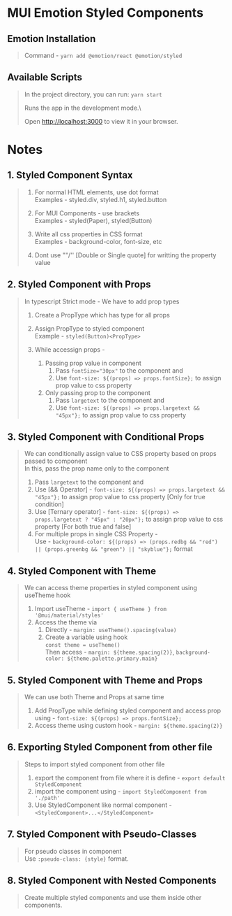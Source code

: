 # MUI Emotion Styled Components

## Emotion Installation

> Command - `yarn add @emotion/react @emotion/styled`

## Available Scripts

> In the project directory, you can run: `yarn start`
>
> Runs the app in the development mode.\
>
> Open [http://localhost:3000](http://localhost:3000) to view it in your browser.

# Notes

## 1. Styled Component Syntax

> 1. For normal HTML elements, use dot format <br />
>    Examples - styled.div, styled.h1, styled.button
>    <br />
>
> 2. For MUI Components - use brackets <br />
>    Examples - styled(Paper), styled(Button)
>    <br />
>
> 3. Write all css properties in CSS format<br />
>    Examples - background-color, font-size, etc
>    <br />
>
> 4. Dont use ""/'' [Double or Single quote] for writting the property value
>    <br />

## 2. Styled Component with Props

> In typescript Strict mode - We have to add prop types <br />
>
> 1. Create a PropType which has type for all props <br />
> 2. Assign PropType to styled component <br />
>    Example - `styled(Button)<PropType>` <br />
>
> 3. While accessign props -
>
>    1. Passing prop value in component
>       1. Pass `fontSize="30px"` to the component and
>       2. Use `font-size: ${(props) => props.fontSize};` to assign prop value to css property
>    2. Only passing prop to the component
>       1. Pass `largetext` to the component and
>       2. Use `font-size: ${(props) => props.largetext && "45px"};` to assign prop value to css property

## 3. Styled Component with Conditional Props

> We can conditionally assign value to CSS property based on props passed to component <br />
> In this, pass the prop name only to the component <br />
>
> 1. Pass `largetext` to the component and <br />
> 2. Use [&& Operator] - `font-size: ${(props) => props.largetext && "45px"};` to assign prop value to css property [Only for true condition]
> 3. Use [Ternary operator] - `font-size: ${(props) => props.largetext ? "45px" : "20px"};` to assign prop value to css property [For both true and false]
> 4. For multiple props in single CSS Property - <br />
>    Use - `background-color: ${(props) => (props.redbg && "red") || (props.greenbg && "green") || "skyblue"};` format

## 4. Styled Component with Theme

> We can access theme properties in styled component using useTheme hook <br />
>
> 1. Import useTheme - `import { useTheme } from '@mui/material/styles'` <br />
> 2. Access the theme via
>    1. Directly - `margin: useTheme().spacing(value)` <br />
>    2. Create a variable using hook <br /> `const theme = useTheme()` <br />
>       Then access - `margin: ${theme.spacing(2)}`, `background-color: ${theme.palette.primary.main}`

## 5. Styled Component with Theme and Props

> We can use both Theme and Props at same time <br />
>
> 1. Add PropType while defining styled component and access prop using - `font-size: ${(props) => props.fontSize};` <br />
> 2. Access theme using custom hook - `margin: ${theme.spacing(2)}` <br />

## 6. Exporting Styled Component from other file

> Steps to import styled component from other file <br />
>
> 1. export the component from file where it is define - `export default StyledComponent` <br />
> 2. import the component using - `import StyledComponent from './path'`
> 3. Use StyledComponent like normal component - `<StyledComponent>...</StyledComponent>`

## 7. Styled Component with Pseudo-Classes

> For pseudo classes in component <br />
> Use `:pseudo-class: {style}` format.

## 8. Styled Component with Nested Components

> Create multiple styled components and use them inside other components.
